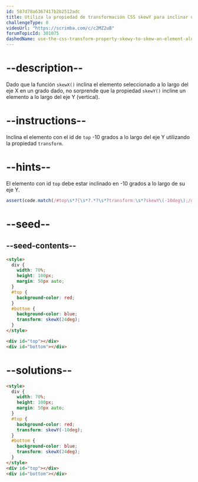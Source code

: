 ```yaml
---
id: 587d78a6367417b2b2512adc
title: Utiliza la propiedad de transformación CSS skewY para inclinar un elemento a lo largo del eje Y
challengeType: 0
videoUrl: "https://scrimba.com/c/c2MZ2uB"
forumTopicId: 301075
dashedName: use-the-css-transform-property-skewy-to-skew-an-element-along-the-y-axis
---
```


# --description--

Dado que la función `skewX()` inclina el elemento seleccionado a lo largo del eje X en un grado dado, no sorprende que la propiedad `skewY()` incline un elemento a lo largo del eje Y (vertical).

# --instructions--

Inclina el elemento con el id de `top` -10 grados a lo largo del eje Y utilizando la propiedad `transform`.

# --hints--

El elemento con id `top` debe estar inclinado en -10 grados a lo largo de su eje Y.

```js
assert(code.match(/#top\s*?{\s*?.*?\s*?transform:\s*?skewY\(-10deg\);/g));
```

# --seed--

## --seed-contents--

```html
<style>
  div {
    width: 70%;
    height: 100px;
    margin: 50px auto;
  }
  #top {
    background-color: red;
  }
  #bottom {
    background-color: blue;
    transform: skewX(24deg);
  }
</style>

<div id="top"></div>
<div id="bottom"></div>
```

# --solutions--

```html
<style>
  div {
    width: 70%;
    height: 100px;
    margin: 50px auto;
  }
  #top {
    background-color: red;
    transform: skewY(-10deg);
  }
  #bottom {
    background-color: blue;
    transform: skewX(24deg);
  }
</style>
<div id="top"></div>
<div id="bottom"></div>
```
